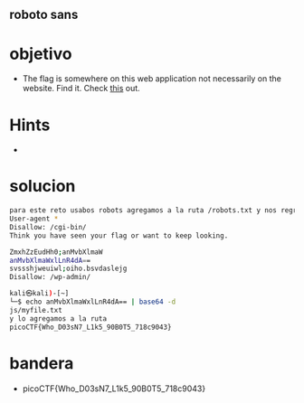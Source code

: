 ## roboto sans

# objetivo
- The flag is somewhere on this web application not necessarily on the website. Find it. Check [this](http://saturn.picoctf.net:65352/) out.

# Hints
- 

# solucion
``` bash 
para este reto usabos robots agregamos a la ruta /robots.txt y nos regresa el resto cifrado en base 64
User-agent *
Disallow: /cgi-bin/
Think you have seen your flag or want to keep looking.

ZmxhZzEudHh0;anMvbXlmaW
anMvbXlmaWxlLnR4dA==
svssshjweuiwl;oiho.bsvdaslejg
Disallow: /wp-admin/

kali㉿kali)-[~]
└─$ echo anMvbXlmaWxlLnR4dA== | base64 -d 
js/myfile.txt 
y lo agregamos a la ruta
picoCTF{Who_D03sN7_L1k5_90B0T5_718c9043}
```
# bandera
- picoCTF{Who_D03sN7_L1k5_90B0T5_718c9043}